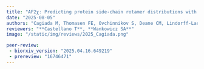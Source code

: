 ```yaml
---
title: "AF2χ: Predicting protein side-chain rotamer distributions with AlphaFold2"
date: "2025-08-05"
authors: "Cagiada M, Thomasen FE, Ovchinnikov S, Deane CM, Lindorff-Larsen K"
reviewers: "**Castellano T**, **Wankowicz SA**"
image: "/static/img/reviews/2025_Cagiada.png"

peer-review:
 - biorxiv_version: "2025.04.16.649219"
 - prereview: "16746471"
---
```

